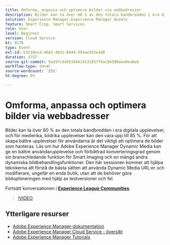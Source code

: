 ```yaml
---
title: Omforma, anpassa och optimera bilder via webbadresser
description: Bilder kan ta över 60 % av den totala bandbredden i era digitala upplevelser, och för medierika, bildrika upplevelser kan den vara upp till 85 %. För att skapa bättre upplevelser för användarna är det viktigt att optimera de bilder som hanteras. Läs om hur Adobe Experience Manager Dynamic Media kan ge en bättre användarupplevelse och förbättrad konverteringsgrad genom sin branschledande funktion för Smart Imaging och en mängd andra dynamiska bildbehandlingsfunktioner. Den här sessionen kommer att hjälpa teknikerna att förstå de bästa sätten att använda Dynamic Media URL:er och modifierare, ungefär en enda butik, utan att de behöver göra bildoptimeringen med hjälp av testversioner och fel.
solution: Experience Manager,Experience Manager Assets
feature: Smart Crop, Smart Services
role: User
level: Beginner
version: Cloud Service
kt: 9176
type: Event
exl-id: b3218ecd-4682-4bd1-8444-594ae925e4d8
duration: 1757
source-git-commit: 9a297cda953d4414131657f9ac84580aea0eabeb
workflow-type: tm+mt
source-wordcount: '251'
ht-degree: 0%

---
```


# Omforma, anpassa och optimera bilder via webbadresser

Bilder kan ta över 60 % av den totala bandbredden i era digitala upplevelser, och för medierika, bildrika upplevelser kan den vara upp till 85 %. För att skapa bättre upplevelser för användarna är det viktigt att optimera de bilder som hanteras. Läs om hur Adobe Experience Manager Dynamic Media kan ge en bättre användarupplevelse och förbättrad konverteringsgrad genom sin branschledande funktion för Smart Imaging och en mängd andra dynamiska bildbehandlingsfunktioner. Den här sessionen kommer att hjälpa teknikerna att förstå de bästa sätten att använda Dynamic Media URL:er och modifierare, ungefär en enda butik, utan att de behöver göra bildoptimeringen med hjälp av testversioner och fel.

Fortsätt konversationen i **[Experience League Communities](https://adobe.ly/3F58miP)**.

>[!VIDEO](https://video.tv.adobe.com/v/337847/?quality=12&learn=on&hidetitle=true)

## Ytterligare resurser

- [Adobe Experience Manager-dokumentation](https://experienceleague.adobe.com/docs/experience-manager-cloud-service.html)
- [Adobe Experience Manager Cloud Service - översikt](https://experienceleague.adobe.com/docs/experience-manager-cloud-service/overview/home.html)
- [Adobe Experience Manager Tutorials](https://experienceleague.adobe.com/docs/experience-manager-tutorials.html)
